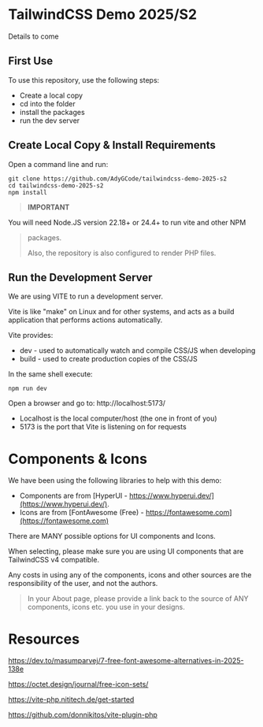 # TailwindCSS Demo 2025/S2

Details to come

## First Use

To use this repository, use the following steps:

- Create a local copy
- cd into the folder
- install the packages
- run the dev server

## Create Local Copy & Install Requirements

Open a command line and run:

```shell
git clone https://github.com/AdyGCode/tailwindcss-demo-2025-s2
cd tailwindcss-demo-2025-s2 
npm install
```

> **IMPORTANT** 
> 
You will need Node.JS version 22.18+ or 24.4+ to run vite and other NPM 
> packages.
> 
> Also, the repository is also configured to render PHP files.

## Run the Development Server

We are using VITE to run a development server.

Vite is like "make" on Linux and for other systems, and acts as a build application that 
performs actions automatically.

Vite provides:
- dev - used to automatically watch and compile CSS/JS when developing 
- build - used to create production copies of the CSS/JS 

In the same shell execute:

```shell
npm run dev
```

Open a browser and go to: http://localhost:5173/

- Localhost is the local computer/host (the one in front of you)
- 5173 is the port that Vite is listening on for requests

# Components & Icons

We have been using the following libraries to help with this demo:

- Components are from [HyperUI - https://www.hyperui.dev/](https://www.hyperui.dev/).
- Icons are from [FontAwesome (Free) - https://fontawesome.com](https://fontawesome.com)

There are MANY possible options for UI components and Icons.

When selecting, please make sure you are using UI components that are TailwindCSS v4
compatible.

Any costs in using any of the components, icons and other sources are the responsibility of
the user, and not the authors.

> In your About page, please provide a link back to the source of ANY components, icons etc.
> you use in your designs.




# Resources

https://dev.to/masumparvej/7-free-font-awesome-alternatives-in-2025-138e

https://octet.design/journal/free-icon-sets/

https://vite-php.nititech.de/get-started

https://github.com/donnikitos/vite-plugin-php
